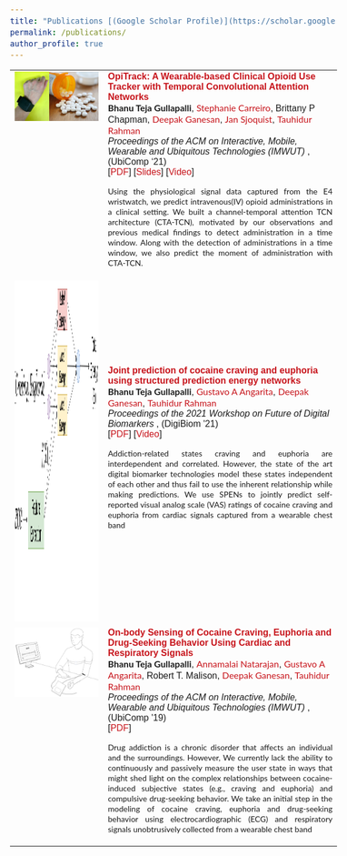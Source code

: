 ```yaml
---
title: "Publications [(Google Scholar Profile)](https://scholar.google.com/citations?user=Jfoac8IAAAAJ&hl=en)"
permalink: /publications/
author_profile: true
---
```

<!-- <b> OpiTrack: A Wearable-based Clinical Opioid Use Tracker with Temporal Convolutional Attention Networks</b> <br> <b>Bhanu Teja Gullapalli</b>, Stephanie Carreiro, Brittany P Chapman, Deepak Ganesan, Jan Sjoquist, Tauhidur Rahman. <i>Proceedings of the ACM on Interactive, Mobile, Wearable and Ubiquitous Technologies (IMWUT) (UbiComp '21).[[PDF]](https://bhanutejagullapalli.github.io/files/IMWUT_OpiTrack.pdf)</i> 


<b> Joint prediction of cocaine craving and euphoria using structured prediction energy networks</b> <br> <b>Bhanu Teja Gullapalli</b>, Gustavo A Angarita, Deepak Ganesan, Tauhidur Rahman. <i>Proceedings of the 2021 Workshop on Future of Digital Biomarkers. [[PDF]](https://bhanutejagullapalli.github.io/files/spen_craving_euphoria.pdf) </i>

<b>On-body Sensing of Cocaine Craving, Euphoria and Drug-Seeking Behavior using Cardiac and Respiratory Signals</b> <br> <b>Bhanu Teja Gullapalli</b>, Annamalai Natarajan, Gustavo A. Angarita, Robert T. Malison, Deepak Ganesan, Tauhidur Rahman. <i>Proceedings of the ACM on Interactive, Mobile, Wearable and Ubiquitous Technologies (IMWUT) (UbiComp '19).[[PDF]](https://bhanutejagullapalli.github.io/files/Ubicomp19-Craving.pdf)</i> 

<b>A New Hierarchical Clustering Algorithm to Identify Non-overlapping Like-minded Communities</b> <br>	Talasila Sai Deepak, Hindol Adhya, Shyamal Kejriwal,  <b>Bhanu Teja Gullapalli</b>, Saswata Shannigrahi. <i>Proceedings of the 27th ACM Conference on Hypertext and Social Media. ACM, 2016 [[PDF]](https://bhanutejagullapalli.github.io/files/cluster2016.pdf)</i> 
<br> -->
<style type="text/css">

table, tr, td {
    border: none;
}
a {
  color: #c7141b;
  text-decoration: none;
}

a:focus,
a:hover {
  color: #f09228;
  text-decoration: none;
}

body,
td,
th,
tr,
p,
a {
  font-family:  sans-serif;
  font-size: 16px
}

abstract {
  font-family: 'Lato', Verdana, Helvetica, sans-serif;
  font-size: 14px;
}

strong {
  font-family:'Lato', Verdana, Helvetica, sans-serif;
  font-size: 16px;
}

heading {
  font-family:  sans-serif;
  font-size: 26px;
}

papertitle {
  font-family:sans-serif;
  font-size: 19	px;
  font-weight: 700
}

author_names {
  font-family:'Lato', Verdana, Helvetica, sans-serif;
  font-size: 16	px;
 
}


name {
  font-family:  sans-serif;
  font-size: 36px;
}

#paper_img {
  width: 400;
  height: 400;
}
#paper_img_new {
  width: 400;
  height: 400;
}

.fade {
  transition: opacity .2s ease-in-out;
  -moz-transition: opacity .2s ease-in-out;
  -webkit-transition: opacity .2s ease-in-out;
}

span.highlight {
  background-color: #ffffd0;
}
</style>

<table id="publications" width="2000" align="center" border="0" border-spacing="0" border-collapse="separate"
  cellspacing="0" cellpadding="100">
  <!-- <tr bgcolor="#ffffd0"> -->
  <tr>
    <td width="700" valign="top">
      <img id="paper_img" src='../images/OpiTrack.png'>
    </td>
    <td width="1400" valign="center">
      <a href="https://doi.org/10.1145/3478107">
        <papertitle>OpiTrack: A Wearable-based Clinical Opioid Use Tracker with Temporal Convolutional Attention Networks
        </papertitle>
      </a>
      <br>
      <strong>Bhanu Teja Gullapalli</strong>,
      <a href="https://umasstox.com/about-us/faculty-fellows/stephanie-carreiro-md/"><author_names>Stephanie Carreiro</author_names></a>,
      Brittany P Chapman,
      <a href="https://people.cs.umass.edu/~dganesan/"><author_names>Deepak Ganesan</author_names></a>,
      <a href="https://www.linkedin.com/in/jansjoquist/"><author_names>Jan Sjoquist</author_names></a>,
      <a href="https://www.tauhidurrahman.com/"><author_names>Tauhidur Rahman</author_names></a>
      <br>
      <em>Proceedings of the ACM on Interactive, Mobile, Wearable and Ubiquitous Technologies (IMWUT) </em>, (UbiComp ‘21)<br>
      [<a href="https://bhanutejagullapalli.github.io/files/IMWUT_OpiTrack.pdf">PDF</a>]
      [<a href="https://bhanutejagullapalli.github.io/files/slides/opitrack_slides.pptx">Slides</a>]
      [<a href="https://bhanutejagullapalli.github.io/files/IMWUT_OpiTrack.pdf">Video</a>]
      <br>
      <p align="justify">
        <abstract>
        Using the physiological signal data captured from the E4 wristwatch, we predict intravenous(IV) opioid administrations in a clinical setting. We built a channel-temporal attention TCN architecture (CTA-TCN), motivated by our observations and previous medical findings to detect administration in a time window. Along with the detection of administrations in a time window, we also predict the moment of administration with CTA-TCN. 
        </abstract>
      </p>
    </td>
  </tr>

  <tr>
    <td width="600" valign="top">
      <img width="600" height="600" src='../images/Spen_cocaine.png'>
    </td>
    <td width="1400" valign="center">
      <a href="https://dl.acm.org/doi/abs/10.1145/3469266.3469881">
        <papertitle>Joint prediction of cocaine craving and euphoria using structured prediction energy networks
        </papertitle>
      </a>
      <br>
      <strong>Bhanu Teja Gullapalli</strong>,
      <a href="https://medicine.yale.edu/profile/gustavo_angarita/"><author_names>Gustavo A Angarita</author_names></a>,
      <a href="https://people.cs.umass.edu/~dganesan/"><author_names>Deepak Ganesan</author_names></a>,
      <a href="https://www.tauhidurrahman.com/"><author_names>Tauhidur Rahman</author_names></a>
      <br>
      <em>Proceedings of the 2021 Workshop on Future of Digital Biomarkers </em>, (DigiBiom '21)<br>
      [<a href="https://bhanutejagullapalli.github.io/files/spen_craving_euphoria.pdf">PDF</a>]
      [<a href="https://www.youtube.com/watch?v=GWDFOkj6gU0&ab_channel=ACMSIGMOBILEONLINE">Video</a>]
      <br>
      <p align="justify">
        <abstract>
        Addiction-related states craving and euphoria are interdependent and correlated. However, the state of the art digital biomarker technologies model these states independent of each other and thus fail to use the inherent relationship while making predictions. We use SPENs to jointly predict self-reported visual analog scale (VAS) ratings of cocaine craving and euphoria from cardiac signals captured from a wearable chest band
        </abstract>
      </p>
    </td>
  </tr>

  <tr>
    <td width="700" valign="top">
      <img id="paper_img" src='../images/cocaine_study.png'>
    </td>
    <td width="1400" valign="center">
      <a href="https://dl.acm.org/doi/10.1145/3328917">
        <papertitle>On-body Sensing of Cocaine Craving, Euphoria and Drug-Seeking Behavior Using Cardiac and Respiratory Signals
        </papertitle>
      </a>
      <br>
      <strong>Bhanu Teja Gullapalli</strong>,
      <a href="https://sites.google.com/site/annamalainatarajanweb/"><author_names>Annamalai Natarajan</author_names></a>,
      <a href="https://medicine.yale.edu/profile/gustavo_angarita/"><author_names>Gustavo A Angarita</author_names></a>,
      Robert T. Malison,
      <a href="https://people.cs.umass.edu/~dganesan/"><author_names>Deepak Ganesan</author_names></a>,
      <a href="https://www.tauhidurrahman.com/"><author_names>Tauhidur Rahman</author_names></a>
      <br>
      <em>Proceedings of the ACM on Interactive, Mobile, Wearable and Ubiquitous Technologies (IMWUT) </em>, (UbiComp '19)<br>
      [<a href="https://bhanutejagullapalli.github.io/files/Ubicomp19-Craving.pdf">PDF</a>]
      <br>
      <p align="justify">
        <abstract>
          Drug addiction is a chronic disorder that affects an individual and the surroundings. However, We currently lack the ability to continuously and passively measure the user state in ways that might shed light on the complex relationships between cocaine-induced subjective states (e.g., craving and euphoria) and compulsive drug-seeking behavior. We take an initial step in the modeling of cocaine craving, euphoria and drug-seeking behavior using electrocardiographic (ECG) and respiratory signals unobtrusively collected from a wearable chest band 
        </abstract>
      </p>
    </td>
  </tr>
 </table>